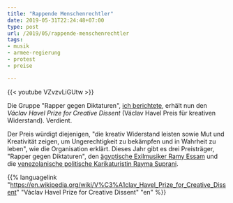 ```yaml
---
title: "Rappende Menschenrechtler"
date: 2019-05-31T22:24:48+07:00
type: post
url: /2019/05/rappende-menschenrechtler
tags:
- musik
- armee-regierung
- protest
- preise

---
```


{{< youtube VZvzvLiGUtw >}}

Die Gruppe "Rapper gegen Diktaturen", [ich berichtete](/2018/10/rappen-gegen-diktaturen), erh&auml;lt nun den *Václav Havel Prize for Creative Dissent* (Václav Havel Preis f&uuml;r kreativen Widerstand). Verdient.

Der Preis würdigt diejenigen, "die kreativ Widerstand leisten sowie Mut und Kreativität zeigen, um Ungerechtigkeit zu bekämpfen und in Wahrheit zu leben", wie die Organisation erkl&auml;rt. Dieses Jahr gibt es drei Preistr&auml;ger, "Rapper gegen Diktaturen", den  [ägyptische Exilmusiker Ramy Essam](https://en.wikipedia.org/wiki/Ramy_Essam) und die [venezolanische politische Karikaturistin Rayma Suprani](https://www.raymasuprani.com/).

{{% languagelink "https://en.wikipedia.org/wiki/V%C3%A1clav_Havel_Prize_for_Creative_Dissent" "Václav Havel Prize for Creative Dissent" "en" %}}